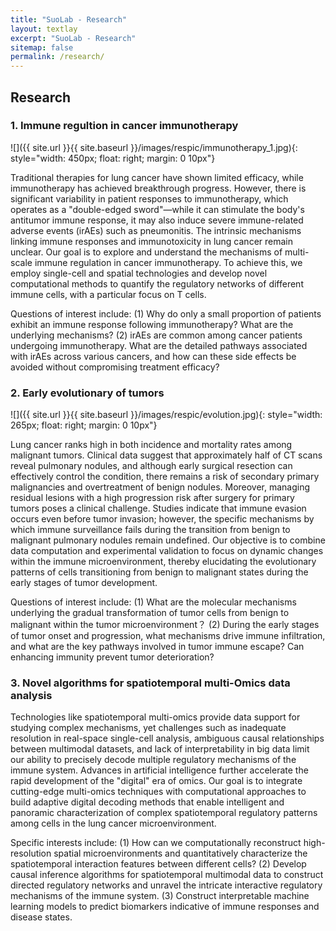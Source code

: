 ```yaml
---
title: "SuoLab - Research"
layout: textlay
excerpt: "SuoLab - Research"
sitemap: false
permalink: /research/
---
```


## Research

### 1. Immune regultion in cancer immunotherapy

![]({{ site.url }}{{ site.baseurl }}/images/respic/immunotherapy_1.jpg){: style="width: 450px; float: right; margin: 0 10px"}

Traditional therapies for lung cancer have shown limited efficacy, while immunotherapy has achieved breakthrough progress. However, there is significant variability in patient responses to immunotherapy, which operates as a "double-edged sword"—while it can stimulate the body's antitumor immune response, it may also induce severe immune-related adverse events (irAEs) such as pneumonitis. The intrinsic mechanisms linking immune responses and immunotoxicity in lung cancer remain unclear. Our goal is to explore and understand the mechanisms of multi-scale immune regulation in cancer immunotherapy. To achieve this, we employ single-cell and spatial technologies and develop novel computational methods to quantify the regulatory networks of different immune cells, with a particular focus on T cells.

Questions of interest include: (1) Why do only a small proportion of patients exhibit an immune response following immunotherapy? What are the underlying mechanisms? (2) irAEs are common among cancer patients undergoing immunotherapy. What are the detailed pathways associated with irAEs across various cancers, and how can these side effects be avoided without compromising treatment efficacy?



### 2. Early evolutionary of tumors

![]({{ site.url }}{{ site.baseurl }}/images/respic/evolution.jpg){: style="width: 265px; float: right; margin: 0 10px"}

Lung cancer ranks high in both incidence and mortality rates among malignant tumors. Clinical data suggest that approximately half of CT scans reveal pulmonary nodules, and although early surgical resection can effectively control the condition, there remains a risk of secondary primary malignancies and overtreatment of benign nodules. Moreover, managing residual lesions with a high progression risk after surgery for primary tumors poses a clinical challenge. Studies indicate that immune evasion occurs even before tumor invasion; however, the specific mechanisms by which immune surveillance fails during the transition from benign to malignant pulmonary nodules remain undefined. Our objective is to combine data computation and experimental validation to focus on dynamic changes within the immune microenvironment, thereby elucidating the evolutionary patterns of cells transitioning from benign to malignant states during the early stages of tumor development.

Questions of interest include: (1) What are the molecular mechanisms underlying the gradual transformation of tumor cells from benign to malignant within the tumor microenvironment？ (2) During the early stages of tumor onset and progression, what mechanisms drive immune infiltration, and what are the key pathways involved in tumor immune escape? Can enhancing immunity prevent tumor deterioration?



### 3. Novel algorithms for spatiotemporal multi-Omics data analysis
Technologies like spatiotemporal multi-omics provide data support for studying complex mechanisms, yet challenges such as inadequate resolution in real-space single-cell analysis, ambiguous causal relationships between multimodal datasets, and lack of interpretability in big data limit our ability to precisely decode multiple regulatory mechanisms of the immune system. Advances in artificial intelligence further accelerate the rapid development of the "digital" era of omics. Our goal is to integrate cutting-edge multi-omics techniques with computational approaches to build adaptive digital decoding methods that enable intelligent and panoramic characterization of complex spatiotemporal regulatory patterns among cells in the lung cancer microenvironment.

Specific interests include: (1) How can we computationally reconstruct high-resolution spatial microenvironments and quantitatively characterize the spatiotemporal interaction features between different cells? (2) Develop causal inference algorithms for spatiotemporal multimodal data to construct directed regulatory networks and unravel the intricate interactive regulatory mechanisms of the immune system. (3) Construct interpretable machine learning models to predict biomarkers indicative of immune responses and disease states.

<!-- A main goal is to use modern technology to build the new instrumentation needed to understand these quantum materials. I learned my trade in [Seamus Davis’ SI-STM lab](http://davisgroup.lassp.cornell.edu/) and with [Felix Baumberger](http://dpmc.unige.ch/gr_baumberger/index.html), and later moved as an [ETH fellow](http://www.ethfellows.ethz.ch/) to [Andreas Wallraff’s qudev lab](http://www.qudev.ethz.ch/) where we investigated coupled cavity arrays in circuit QED. This allowed me to learn new techniques such as high frequency measurements, low temperature noise-free amplification, and quantum-limited measurements. The goal is to combine these with SI-STM.

This will enable the instrumental capabilities to visualize the different quantum mechanical degrees of freedom needed to understand next-generation quantum materials. STM will be the main method, but we use different spectroscopic-imaging techniques to visualize not only the topography, but also the density of states, spins, and other degrees of freedom hidden below the surface. -->
